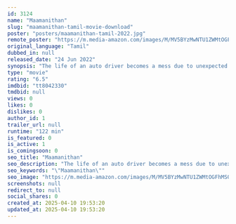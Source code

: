 ```yaml
---
id: 3124
name: "Maamanithan"
slug: "maamanithan-tamil-movie-download"
poster: "posters/maamanithan-tamil-2022.jpg"
remote_poster: "https://m.media-amazon.com/images/M/MV5BYzMwNTU1ZWMtOGFhMS00NzFiLTk2ZDgtODlhYjk5Y2M5YTk2XkEyXkFqcGc@._V1_SX300.jpg"
original_language: "Tamil"
dubbed_in: null
released_date: "24 Jun 2022"
synopsis: "The life of an auto driver becomes a mess due to unexpected issues in the family."
type: "movie"
rating: "6.5"
imdbid: "tt8042330"
tmdbid: null
views: 0
likes: 0
dislikes: 0
author_id: 1
trailer_url: null
runtime: "122 min"
is_featured: 0
is_active: 1
is_comingsoon: 0
seo_title: "Maamanithan"
seo_description: "The life of an auto driver becomes a mess due to unexpected issues in the family."
seo_keywords: "\"Maamanithan\""
seo_image: "https://m.media-amazon.com/images/M/MV5BYzMwNTU1ZWMtOGFhMS00NzFiLTk2ZDgtODlhYjk5Y2M5YTk2XkEyXkFqcGc@._V1_SX300.jpg"
screenshots: null
redirect_to: null
social_shares: 0
created_at: 2025-04-10 19:53:20
updated_at: 2025-04-10 19:53:20
---
```


